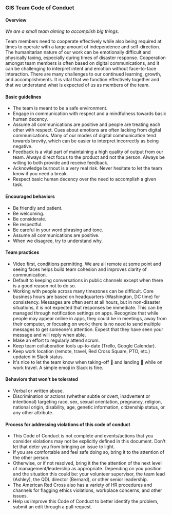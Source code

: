 ### GIS Team Code of Conduct

#### Overview
*We are a small team aiming to accomplish big things.* 

Team members need to cooperate effectively while also being required at times to operate with a large amount of independence and self-direction. The humanitarian nature of our work can be emotionally difficult and physically taxing, especially during times of disaster response. Cooperation amongst team members is often based on digital communications, and it can be challenging to interpret intent and emotion without face-to-face interaction. There are many challenges to our continued learning, growth, and accomplishments. It is vital that we function effectively together and that we understand what is expected of us as members of the team.

#### Basic guidelines

- The team is meant to be a safe environment.
- Engage in communication with respect and a mindfulness towards basic human decency.
- Assume all communications are positive and people are treating each other with respect. Cues about emotions are often lacking from digital communications. Many of our modes of digital communication tend towards brevity, which can be easier to interpret incorrectly as being negative.
- Feedback is a vital part of maintaining a high quality of output from our team. Always direct focus to the product and not the person. Always be willing to both provide and receive feedback.
- Acknowledge burnout is a very real risk. Never hesitate to let the team know if you need a break.
- Respect basic human decency over the need to accomplish a given task.

#### Encouraged behaviors

- Be friendly and patient.
- Be welcoming.
- Be considerate.
- Be respectful.
- Be careful in your word phrasing and tone.
- Assume all communications are positive.
- When we disagree, try to understand why.

#### Team practices

- Video first, conditions permitting. We are all remote at some point and seeing faces helps build team cohesion and improves clarity of communication.
- Default to keeping conversations in public channels except when there is a good reason not to do so.
- Working with people across many timezones can be difficult. Core business hours are based on headquarters (Washington, DC time) for consistency. Messages are often sent at all hours, but in non-disaster situations, it is not expected that responses be immediate. This can be managed through notification settings on apps. Recognize that while people may appear online in apps, they could be in meetings, away from their computer, or focusing on work; there is no need to send multiple messages to get someone's attention. Expect that they have seen your message and will reply when able. 
- Make an effort to regularly attend scrum.
- Keep team collaboration tools up-to-date (Trello, Google Calendar).
- Keep work location (remote, travel, Red Cross Square, PTO, etc.) updated in Slack status.
- It's nice to let the team know when taking-off 🛫 and landing 🛬 while on work travel. A simple emoji in Slack is fine.

#### Behaviors that won't be tolerated

- Verbal or written abuse.
- Discrimination or actions (whether subtle or overt, inadvertent or intentional) targeting race, sex, sexual orientation, pregnancy, religion, national origin, disability, age, genetic information, citizenship status, or any other attribute.

#### Process for addressing violations of this code of conduct
- This Code of Conduct is not complete and events/actions that you consider violations may not be explicitly defined in this document. Don't let that deter you from bringing an issue to light.
- If you are comfortable and feel safe doing so, bring it to the attention of the other person.
- Otherwise, or if not resolved, bring it the the attention of the next level of management/leadership as appropriate. Depending on you position and the situation this could be: your volunteer supervisor, the team lead (Ashley), the QDL director (Bernard), or other senior leadership.
- The American Red Cross also has a variety of HR procedures and channels for flagging ethics violations, workplace concerns, and other issues.
- Help us improve this Code of Conduct to better identify the problem, submit an edit through a pull request.
